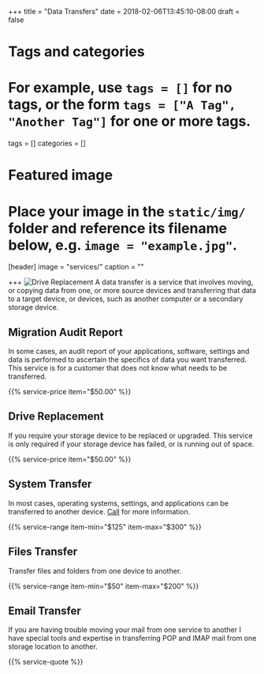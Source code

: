 +++
title = "Data Transfers"
date = 2018-02-06T13:45:10-08:00
draft = false

# Tags and categories
# For example, use `tags = []` for no tags, or the form `tags = ["A Tag", "Another Tag"]` for one or more tags.
tags = []
categories = []

# Featured image
# Place your image in the `static/img/` folder and reference its filename below, e.g. `image = "example.jpg"`.
[header]
image = "services/"
caption = ""

+++
![Drive Replacement](/img/highlights/replacement-hard-drive.jpg)
A data transfer is a service that involves moving, or copying data from one, or more source devices and transferring that data to a target device, or devices, such as another computer or a secondary storage device.

## Migration Audit Report
In some cases, an audit report of your applications, software, settings and data is performed to ascertain the specifics of data you want transferred. This service is for a customer that does not know what needs to be transferred.

{{% service-price item="$50.00" %}}

## Drive Replacement
If you require your storage device to be replaced or upgraded. This service is only required if your storage device has failed, or is running out of space.

{{% service-price item="$50.00" %}}

## System Transfer
In most cases, operating systems, settings, and applications can be transferred to another device. [Call](/#contact) for more information.

{{% service-range item-min="$125" item-max="$300" %}}

## Files Transfer
Transfer files and folders from one device to another.

{{% service-range item-min="$50" item-max="$200" %}}

## Email Transfer
If you are having trouble moving your mail from one service to another I have special tools and expertise in transferring POP and IMAP mail from one storage location to another.

{{% service-quote %}}